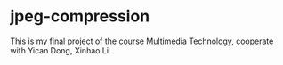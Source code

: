 # jpeg-compression
This is my final project of the course Multimedia Technology, cooperate with Yican Dong, Xinhao Li
